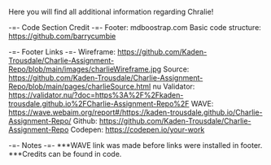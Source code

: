 Here you will find all additional information regarding Chralie!

-=- Code Section Credit -=-
Footer: mdboostrap.com
Basic code structure: https://github.com/barrycumbie

-=- Footer Links -=-
Wireframe: https://github.com/Kaden-Trousdale/Charlie-Assignment-Repo/blob/main/images/charlieWireframe.jpg
Source: https://github.com/Kaden-Trousdale/Charlie-Assignment-Repo/blob/main/pages/charlieSource.html
nu Validator: https://validator.nu/?doc=https%3A%2F%2Fkaden-trousdale.github.io%2FCharlie-Assignment-Repo%2F
WAVE: https://wave.webaim.org/report#/https://kaden-trousdale.github.io/Charlie-Assignment-Repo/
Github: https://github.com/Kaden-Trousdale/Charlie-Assignment-Repo
Codepen: https://codepen.io/your-work

-=- Notes -=-
***WAVE link was made before links were installed in footer.
***Credits can be found in code.

